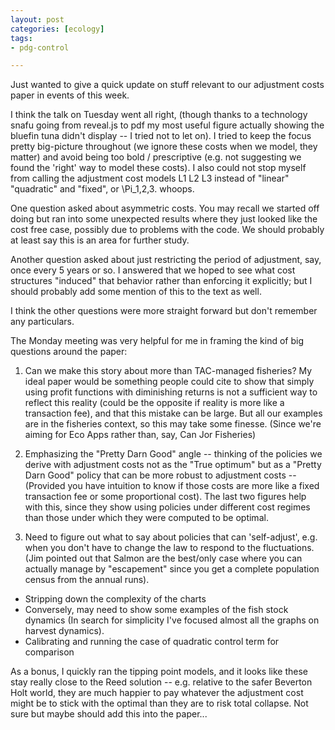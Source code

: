 ```yaml
---
layout: post
categories: [ecology]
tags:
- pdg-control

---
```


Just wanted to give a quick update on stuff relevant to our adjustment costs paper in events of this week.

I think the talk on Tuesday went all right, (though thanks to a technology snafu going from reveal.js to pdf my most useful figure actually showing the bluefin tuna didn't display -- I tried not to let on). I tried to keep the focus pretty big-picture throughout (we ignore these costs when we model, they matter) and avoid being too bold / prescriptive (e.g. not suggesting we found the 'right' way to model these costs). I also could not stop myself from calling the adjustment cost models L1 L2 L3 instead of "linear" "quadratic" and "fixed", or \Pi_1,2,3.  whoops.

One question asked about asymmetric costs.   You may recall we started off doing but ran into some unexpected results where they just looked like the cost free case, possibly due to problems with the code.  We should probably at least say this is an area for further study.

Another question asked about just restricting the period of adjustment, say, once every 5 years or so. I answered that we hoped to see what cost structures "induced" that behavior rather than enforcing it explicitly; but I should probably add some mention of this to the text as well.

I think the other questions were more straight forward but don't remember any particulars.


The Monday meeting was very helpful for me in framing the kind of big questions around the paper:

1) Can we make this story about more than TAC-managed fisheries? My ideal paper would be something people could cite to show that simply using profit functions with diminishing returns is not a sufficient way to reflect this reality (could be the opposite if reality is more like a transaction fee), and that this mistake can be large.  But all our examples are in the fisheries context, so this may take some finesse.  (Since we're aiming for Eco Apps rather than, say, Can Jor Fisheries)


2)  Emphasizing the "Pretty Darn Good" angle -- thinking of the policies we derive with adjustment costs not as the "True optimum" but as a "Pretty Darn Good" policy that can be more robust to adjustment costs -- (Provided you have intuition to know if those costs are more like a fixed transaction fee or some proportional cost).  The last two figures help with this, since they show using policies under different cost regimes than those under which they were computed to be optimal.

3) Need to figure out what to say about policies that can 'self-adjust', e.g. when you don't have to change the law to respond to the fluctuations. (Jim pointed out that Salmon are the best/only case where you can actually manage by "escapement" since you get a complete population census from the annual runs).

- Stripping down the complexity of the charts
- Conversely, may need to show some examples of the fish stock dynamics (In search for simplicity I've focused almost all the graphs on harvest dynamics).
- Calibrating and running the case of quadratic control term for comparison


As a bonus, I quickly ran the tipping point models, and it looks like these stay really close to the Reed solution -- e.g. relative to the safer Beverton Holt world, they are much happier to pay whatever the adjustment cost might be to stick with the optimal than they are to risk total collapse. Not sure but maybe should add this into the paper...
